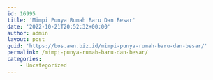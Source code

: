 ```yaml
---
id: 16995
title: 'Mimpi Punya Rumah Baru Dan Besar'
date: '2022-10-21T20:52:32+00:00'
author: admin
layout: post
guid: 'https://bos.awn.biz.id/mimpi-punya-rumah-baru-dan-besar/'
permalink: /mimpi-punya-rumah-baru-dan-besar/
categories:
    - Uncategorized
---
```


